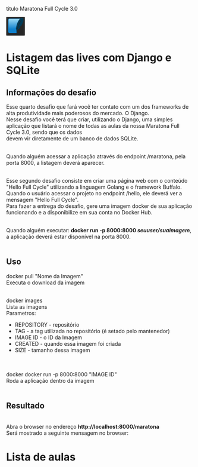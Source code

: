 titulo
Maratona Full Cycle 3.0 




<img src="https://github.com/trainningjava/Maratona-Full-Cycle-3.0/blob/master/public/assets/img/django.png" alt="Django" width="50" height="50"> <h1>Listagem das lives com Django e SQLite</h1>


<h2>Informações do desafio</h2>


Esse quarto desafio que fará você ter contato com um dos frameworks de alta produtividade mais poderosos do mercado. O Django.
<br>
Nesse desafio você terá que criar, utilizando o Django, uma simples aplicação que listará o nome de todas as aulas da nossa Maratona Full Cycle 3.0, sendo que os dados 
<br>
devem vir diretamente de um banco de dados SQLite.
<br><br>

Quando alguém acessar a aplicação através do endpoint /maratona, pela porta 8000, a listagem deverá aparecer.
<br><br>

Esse segundo desafio consiste em criar uma página web com o conteúdo "Hello Full Cycle" utilizando a linguagem Golang e o framework Buffalo.
<br>
Quando o usuário acessar o projeto no endpoint /hello, ele deverá ver a mensagem "Hello Full Cycle".
<br>
Para fazer a entrega do desafio, gere uma imagem docker de sua aplicação funcionando e a disponibilize em sua conta no Docker Hub.
<br><br>

Quando alguém executar: <b>docker run -p 8000:8000 <i>seuuser/suaimagem</i></b>, a aplicação deverá estar disponível na porta 8000.
<br><br>

<h2>Uso</h2>

docker pull  "Nome da Imagem"
<br>
Executa o download da imagem
<br><br>

docker images<br>
Lista as imagens 
<br>
Parametros:
<ul>
  <li>REPOSITORY - repositório</li>
  <li>TAG - a tag utilizada no repositório (é setado pelo mantenedor)</li>
  <li>IMAGE ID - o ID da Imagem</li>
  <li>CREATED - quando essa imagem foi criada</li>
  <li>SIZE - tamanho dessa imagem</li>
</ul>
<br><br>
docker docker run -p 8000:8000 "IMAGE ID"<br>
Roda a aplicação dentro da imagem<br><br>

<h2>Resultado</h2>
<br>
Abra o browser no endereço <b>http://localhost:8000/maratona</b>
<br>
Será mostrado a seguinte mensagem no browser:
<br>
<h1><b>Lista de aulas</b></h1><br>

